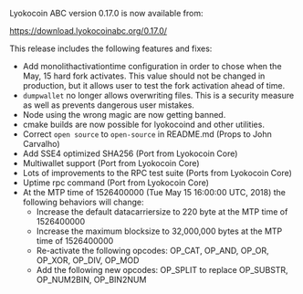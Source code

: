 Lyokocoin ABC version 0.17.0 is now available from:

  <https://download.lyokocoinabc.org/0.17.0/>

This release includes the following features and fixes:
 - Add monolithactivationtime configuration in order to chose when the May, 15 hard fork activates. This value should not be changed in production, but it allows user to test the fork activation ahead of time.
 - `dumpwallet` no longer allows overwriting files. This is a security measure
   as well as prevents dangerous user mistakes.
 - Node using the wrong magic are now getting banned.
 - cmake builds are now possible for lyokocoind and other utilities.
 - Correct `open source` to `open-source` in README.md (Props to John Carvalho)
 - Add SSE4 optimized SHA256 (Port from Lyokocoin Core)
 - Multiwallet support (Port from Lyokocoin Core)
 - Lots of improvements to the RPC test suite (Ports from Lyokocoin Core)
 - Uptime rpc command (Port from Lyokocoin Core)
 - At the MTP time of 1526400000 (Tue May 15 16:00:00 UTC, 2018) the following behaviors will change:
	 - Increase the default datacarriersize to 220 byte at the MTP time of 1526400000
	 - Increase the maximum blocksize to 32,000,000 bytes at the MTP time of 1526400000
	 - Re-activate the following opcodes: OP_CAT, OP_AND, OP_OR, OP_XOR, OP_DIV, OP_MOD
	 - Add the following new opcodes: OP_SPLIT to replace OP_SUBSTR, OP_NUM2BIN, OP_BIN2NUM
